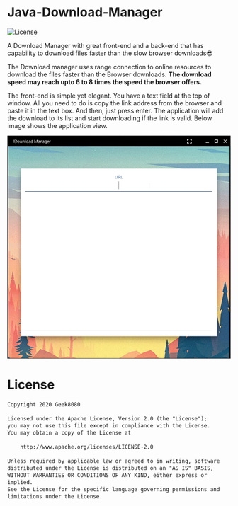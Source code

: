 # Java-Download-Manager
 [![License](https://img.shields.io/badge/License-Apache%202.0-blue.svg)](https://opensource.org/licenses/Apache-2.0)

A Download Manager with great front-end and a back-end that has capability to download files faster than the slow browser downloads😎

The Download manager uses range connection to online resources to download the files faster than the Browser downloads. **The download speed may reach upto 6 to 8 times the speed the browser offers.**

The front-end is simple yet elegant. You have a text field at the top of window. All you need to do is copy the link address from the browser and paste it in the text box. And then, just press enter. The application will add the download to its list and start downloading if the link is valid. Below image shows the application view.

<div align="center">
<img src="/files/screencast.gif" >
</div>

# License
    Copyright 2020 Geek8080
   
    Licensed under the Apache License, Version 2.0 (the "License");
    you may not use this file except in compliance with the License.
    You may obtain a copy of the License at
    
        http://www.apache.org/licenses/LICENSE-2.0
    
    Unless required by applicable law or agreed to in writing, software
    distributed under the License is distributed on an "AS IS" BASIS,
    WITHOUT WARRANTIES OR CONDITIONS OF ANY KIND, either express or implied.
    See the License for the specific language governing permissions and
    limitations under the License.

